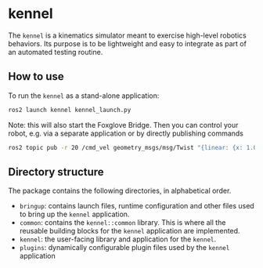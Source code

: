 # kennel

The `kennel` is a kinematics simulator meant to exercise high-level robotics behaviors.
Its purpose is to be lightweight and easy to integrate as part of an automated testing routine.

## How to use

To run the `kennel` as a stand-alone application:

```bash
ros2 launch kennel kennel_launch.py
```

Note: this will also start the Foxglove Bridge.
Then you can control your robot, e.g. via a separate application or by directly publishing commands
```bash
ros2 topic pub -r 20 /cmd_vel geometry_msgs/msg/Twist "{linear: {x: 1.0, y: 0.0, z: 0.0}, angular: {x: 0.0, y: 0.0, z: 0.0}}"
```

## Directory structure

The package contains the following directories, in alphabetical order.

 - `bringup`: contains launch files, runtime configuration and other files used to bring up the `kennel` application.
 - `common`: contains the `kennel::common` library.
 This is where all the reusable building blocks for the `kennel` application are implemented.
 - `kennel`: the user-facing library and application for the `kennel`.
 - `plugins`: dynamically configurable plugin files used by the `kennel` application
